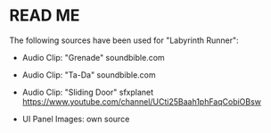 # READ ME

The following sources have been used for "Labyrinth Runner":

  - Audio Clip: "Grenade" soundbible.com
  - Audio Clip: "Ta-Da" soundbible.com
  - Audio Clip: "Sliding Door" sfxplanet https://www.youtube.com/channel/UCti25Baah1phFaqCobiOBsw

  - UI Panel Images: own source